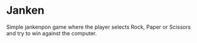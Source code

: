 # Janken

Simple jankenpon game where the player selects Rock, Paper or Scissors and try to win against the computer.

